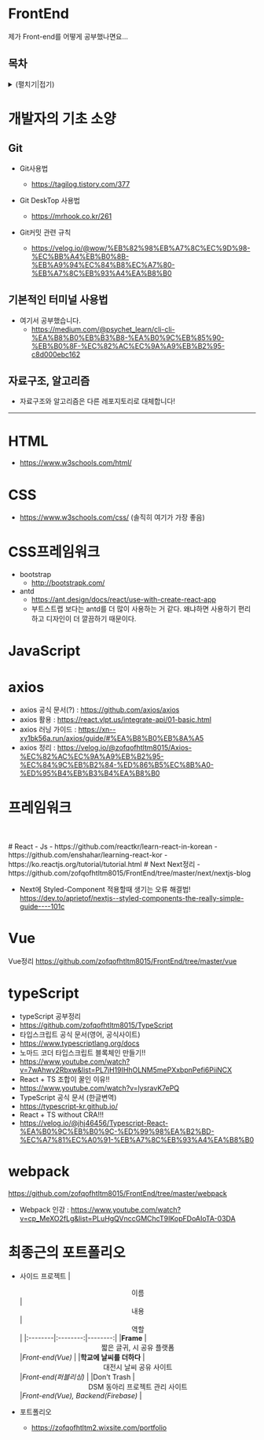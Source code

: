 # FrontEnd
제가 Front-end를 어떻게 공부했나면요...

## 목차
<details>
  <summary>(펼치기|접기)</summary>
  <br/>

  
  [🗂최종근의 포트폴리오](#최종근의-포트폴리오)
  
  <br/>
  <br/>
  
 
[1.개발자의 기초 소양😜](#개발자의-기초-소양)\
[2.HTML😜](#HTML)\
[3.CSS😜](#CSS)\
[4.JavaScript😜](#JavaScript)\
[5.axios😜](#axios)\
[6.HTML😜](#HTML)\
[프레임워크😜](#프레임워크)\
[7.React😜](#React)\
[8.Next😜](#Next)\
[9.Vue😜](#Vue)\
[10.Typescript😜](#Typescript)\
[11.webpack😜](#webpack)\

</details>





# 개발자의 기초 소양

## Git
  - Git사용법
    - https://tagilog.tistory.com/377
 
  - Git DeskTop 사용법
    - https://mrhook.co.kr/261
  
  - Git커밋 관련 규칙
    - https://velog.io/@wow/%EB%82%98%EB%A7%8C%EC%9D%98-%EC%BB%A4%EB%B0%8B-%EB%A9%94%EC%84%B8%EC%A7%80-%EB%A7%8C%EB%93%A4%EA%B8%B0
  
## 기본적인 터미널 사용법
  - 여기서 공부했습니다.
    - https://medium.com/@psychet_learn/cli-cli-%EA%B8%B0%EB%B3%B8-%EA%B0%9C%EB%85%90-%EB%B0%8F-%EC%82%AC%EC%9A%A9%EB%B2%95-c8d000ebc162
## 자료구조, 알고리즘
 - 자료구조와 알고리즘은 다른 레포지토리로 대체합니다!
---
# HTML
- https://www.w3schools.com/html/
# CSS
- https://www.w3schools.com/css/ (솔직히 여기가 가장 좋음)

# CSS프레임워크
- bootstrap
  - http://bootstrapk.com/
- antd
  - https://ant.design/docs/react/use-with-create-react-app
   - 부트스트랩 보다는 antd를 더 많이 사용하는 거 같다. 왜냐하면 사용하기 편리하고 디자인이 더 깔끔하기 때문이다.
# JavaScript

# axios
- axios 공식 문서(?) :  https://github.com/axios/axios
- axios 활용 : https://react.vlpt.us/integrate-api/01-basic.html
- axios 러닝 가이드 : https://xn--xy1bk56a.run/axios/guide/#%EA%B8%B0%EB%8A%A5
- axios 정리 : https://velog.io/@zofqofhtltm8015/Axios-%EC%82%AC%EC%9A%A9%EB%B2%95-%EC%84%9C%EB%B2%84-%ED%86%B5%EC%8B%A0-%ED%95%B4%EB%B3%B4%EA%B8%B0
# 프레임워크
<br />
<br />
# React
- Js
  - https://github.com/reactkr/learn-react-in-korean
- https://github.com/enshahar/learning-react-kor
- https://ko.reactjs.org/tutorial/tutorial.html
# Next
Next정리
- https://github.com/zofqofhtltm8015/FrontEnd/tree/master/next/nextjs-blog

- Next에 Styled-Component 적용할때 생기는 오류 해결법! <br>
https://dev.to/aprietof/nextjs--styled-components-the-really-simple-guide----101c

# Vue
Vue정리
https://github.com/zofqofhtltm8015/FrontEnd/tree/master/vue

# typeScript
 - typeScript 공부정리
  - https://github.com/zofqofhtltm8015/TypeScript
 - 타입스크립트 공식 문서(영어, 공식사이트)
  - https://www.typescriptlang.org/docs
 - 노마드 코더 타입스크립트 블록체인 만들기!!
  - https://www.youtube.com/watch?v=7wAhwv2Rbxw&list=PL7jH19IHhOLNM5mePXxbpnPefi6PiiNCX
 - React + TS 조합이 꿀인 이유!!
  - https://www.youtube.com/watch?v=lysravK7ePQ
 - TypeScript 공식 문서 (한글변역)
  -  https://typescript-kr.github.io/
 - React + TS without CRA!!!
  - https://velog.io/@jhj46456/Typescript-React-%EA%B0%9C%EB%B0%9C-%ED%99%98%EA%B2%BD-%EC%A7%81%EC%A0%91-%EB%A7%8C%EB%93%A4%EA%B8%B0
# webpack
 https://github.com/zofqofhtltm8015/FrontEnd/tree/master/webpack
- Webpack 인강 : https://www.youtube.com/watch?v=cp_MeXO2fLg&list=PLuHgQVnccGMChcT9IKopFDoAIoTA-03DA
 



# 최종근의 포트폴리오
- 사이드 프로젝트
|  <center>이름</center> |  <center>내용</center> |  <center>역할</center> |
|:--------|:--------:|--------:|
|**Frame** | <center> 짧은 글귀, 시 공유 플랫폼</center> |*Front-end(Vue)* |
|**학교에 날씨를 더하다** | <center>대전시 날씨 공유 사이트</center> |*Front-end(퍼블리싱)* |
|Don't Trash | <center>DSM 동아리 프로젝트 관리 사이트 </center> |*Front-end(Vue), Backend(Firebase)* |

- 포트폴리오
  - https://zofqofhtltm2.wixsite.com/portfolio
